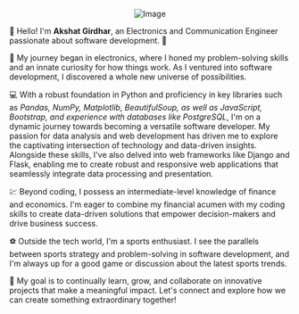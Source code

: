 <p align="center">
  <img src="https://media4.giphy.com/media/qgQUggAC3Pfv687qPC/giphy.gif" alt="Image" />
</p>

👋 Hello! I'm **Akshat Girdhar**, an Electronics and Communication Engineer passionate about software development. 🚀

🔌 My journey began in electronics, where I honed my problem-solving skills and an innate curiosity for how things work. As I ventured into software development, I discovered a whole new universe of possibilities.

💻 With a robust foundation in Python and proficiency in key libraries such as *Pandas, NumPy, Matplotlib, BeautifulSoup, as well as JavaScript, Bootstrap, and experience with databases like PostgreSQL*, I'm on a dynamic journey towards becoming a versatile software developer. My passion for data analysis and web development has driven me to explore the captivating intersection of technology and data-driven insights. Alongside these skills, I've also delved into web frameworks like Django and Flask, enabling me to create robust and responsive web applications that seamlessly integrate data processing and presentation.

💹 Beyond coding, I possess an intermediate-level knowledge of finance and economics. I'm eager to combine my financial acumen with my coding skills to create data-driven solutions that empower decision-makers and drive business success.

⚽ Outside the tech world, I'm a sports enthusiast. I see the parallels between sports strategy and problem-solving in software development, and I'm always up for a good game or discussion about the latest sports trends.

🌟 My goal is to continually learn, grow, and collaborate on innovative projects that make a meaningful impact. Let's connect and explore how we can create something extraordinary together!

